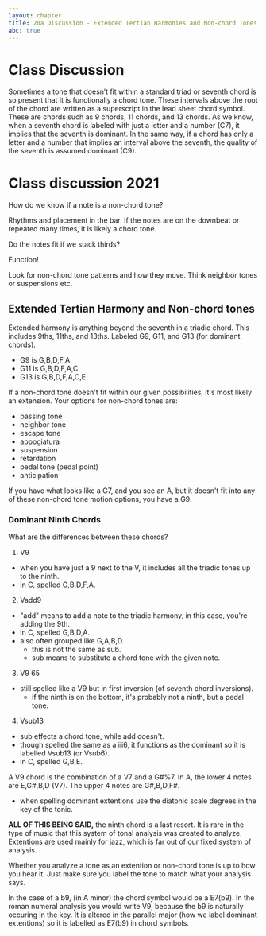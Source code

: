 ```yaml
---
layout: chapter
title: 20a Discussion - Extended Tertian Harmonies and Non-chord Tones
abc: true
---
```


# Class Discussion

Sometimes a tone that doesn’t fit within a standard triad or seventh chord is so present that it is functionally a chord tone. These intervals above the root of the chord are written as a superscript in the lead sheet chord symbol. These are chords such as 9 chords, 11 chords, and 13 chords. As we know, when a seventh chord is labeled with just a letter and a number (C7), it implies that the seventh is dominant. In the same way, if a chord has only a letter and a number that implies an interval above the seventh, the quality of the seventh is assumed dominant (C9).

# Class discussion 2021

How do we know if a note is a non-chord tone?

Rhythms and placement in the bar. If the notes are on the downbeat or repeated many times, it is likely a chord tone.

Do the notes fit if we stack thirds?

Function!

Look for non-chord tone patterns and how they move. Think neighbor tones or suspensions etc. 

## Extended Tertian Harmony and Non-chord tones
Extended harmony is anything beyond the seventh in a triadic chord.
This includes 9ths, 11ths, and 13ths. 
Labeled G9, G11, and G13 (for dominant chords).
  - G9 is G,B,D,F,A
  - G11 is G,B,D,F,A,C
  - G13 is G,B,D,F,A,C,E
  
If a non-chord tone doesn't fit within our given possibilities, it's most likely an extension.
Your options for non-chord tones are:
- passing tone
- neighbor tone
- escape tone
- appogiatura
- suspension
- retardation
- pedal tone (pedal point)
- anticipation

If you have what looks like a G7, and you see an A, but it doesn't fit into any of these non-chord tone motion options, you have a G9.

### Dominant Ninth Chords
What are the differences between these chords?
1. V9
  - when you have just a 9 next to the V, it includes all the triadic tones up to the ninth. 
  - in C, spelled G,B,D,F,A.
2. Vadd9
  - "add" means to add a note to the triadic harmony, in this case, you're adding the 9th.
  - in C, spelled G,B,D,A.
  - also often grouped like G,A,B,D.
    - this is not the same as sub. 
    - sub means to substitute a chord tone with the given note.
3. V9 65
  - still spelled like a V9 but in first inversion (of seventh chord inversions).
    - if the ninth is on the bottom, it's probably not a ninth, but a pedal tone.
4. Vsub13
  - sub effects a chord tone, while add doesn't.
  - though spelled the same as a iii6, it functions as the dominant so it is labelled Vsub13 (or Vsub6).
  - in C, spelled G,B,E.
  
A V9 chord is the combination of a V7 and a G#%7. 
In A, the lower 4 notes are E,G#,B,D (V7). 
The upper 4 notes are G#,B,D,F#.
  - when spelling dominant extentions use the diatonic scale degrees in the key of the tonic. 

**ALL OF THIS BEING SAID,** the ninth chord is a last resort. 
It is rare in the type of music that this system of tonal analysis was created to analyze.
Extentions are used mainly for jazz, which is far out of our fixed system of analysis. 

Whether you analyze a tone as an extention or non-chord tone is up to how you hear it. 
Just make sure you label the tone to match what your analysis says. 

In the case of a b9, (in A minor) the chord symbol would be a E7(b9).
In the roman numeral analysis you would write V9, because the b9 is naturally occuring in the key.
It is altered in the parallel major (how we label dominant extentions) so it is labelled as E7(b9) in chord symbols.
